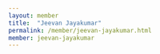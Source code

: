 ```yaml
---
layout: member
title:  "Jeevan Jayakumar"
permalink: /member/jeevan-jayakumar.html
member: jeevan-jayakumar
---
```

